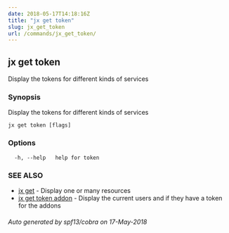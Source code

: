 ```yaml
---
date: 2018-05-17T14:18:16Z
title: "jx get token"
slug: jx_get_token
url: /commands/jx_get_token/
---
```

## jx get token

Display the tokens for different kinds of services

### Synopsis

Display the tokens for different kinds of services

```
jx get token [flags]
```

### Options

```
  -h, --help   help for token
```

### SEE ALSO

* [jx get](/commands/jx_get/)	 - Display one or many resources
* [jx get token addon](/commands/jx_get_token_addon/)	 - Display the current users and if they have a token for the addons

###### Auto generated by spf13/cobra on 17-May-2018

